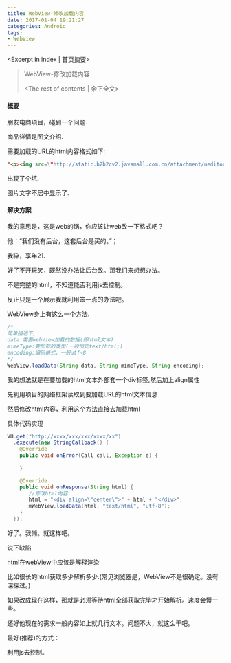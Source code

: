 ```yaml
---
title: WebView-修改加载内容
date: 2017-01-04 19:21:27
categories: Android
tags:
- WebView
---
```

<Excerpt in index | 首页摘要> 
> WebView-修改加载内容
>
> <!-- more -->
> <The rest of contents | 余下全文>  



####  概要  ####

朋友电商项目，碰到一个问题.

商品详情是图文介绍.

需要加载的URL的html内容格式如下:

```html
"<p><img src=\"http://static.b2b2cv2.javamall.com.cn/attachment/ueditor/2016/5/26/15//49349658.jpg\" style=\"\" title=\"show.jpg\"/></p><p><img src=\"http://static.b2b2cv2.javamall.com.cn/attachment/ueditor/2016/5/26/15//49341729.jpg\" style=\"\" title=\"show.jpg\"/></p><p><img src=\"http://static.b2b2cv2.javamall.com.cn/attachment/ueditor/2016/5/26/15//49341234.jpg\" style=\"\" title=\"show.jpg\"/></p><p><img src=\"http://static.b2b2cv2.javamall.com.cn/attachment/ueditor/2016/5/26/15//49344408.jpg\" style=\"\" title=\"show.jpg\"/></p><p><br/></p>"
```

出现了个坑.

图片文字不居中显示了.



####  解决方案  ####



我的意思是，这是web的锅，你应该让web改一下格式吧？

他：“我们没有后台，这套后台是买的。”；

我猝，享年21.



好了不开玩笑，既然没办法让后台改。那我们来想想办法。

不是完整的html，不知道能否利用js去控制。

反正只是一个展示我就利用笨一点的办法吧。

WebView身上有这么一个方法.



```java
/*
简单描述下,
data:需要webView加载的数据(即html文本)
mimeType:要加载的类型(一般恒定text/html;)
encoding:编码格式，一般utf-8
*/
WebView.loadData(String data, String mimeType, String encoding);
```



我的想法就是在要加载的html文本外部套一个div标签,然后加上align属性

先利用项目的网络框架读取到要加载URL的html文本信息

然后修改html内容，利用这个方法直接去加载html



具体代码实现

```java
VU.get("http://xxxx/xxx/xxx/xxxx/xx")
  .execute(new StringCallback() {
    @Override
    public void onError(Call call, Exception e) {
		
    }

    @Override
    public void onResponse(String html) {
       //修改html内容
       html = "<div align=\"center\">" + html + "</div>";
       mWebView.loadData(html, "text/html", "utf-8");
    }
  });
```

好了。我懒。就这样吧。



说下缺陷

html在webView中应该是解释渲染

比如很长的html获取多少解析多少.(常见浏览器是，WebView不是很确定。没有深探过。)

如果改成现在这样，那就是必须等待html全部获取完毕才开始解析。速度会慢一些。

还好他现在的需求一般内容如上就几行文本。问题不大，就这么干吧。



最好(推荐)的方式：

利用js去控制。